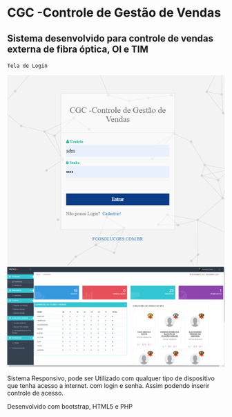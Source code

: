 # CGC -Controle de Gestão de Vendas

## Sistema desenvolvido para controle de vendas externa de fibra óptica, OI e TIM

```
Tela de Login
```
![interface](https://github.com/fernandoguim/CGV/blob/main/tela%20login.PNG)![interface](https://github.com/fernandoguim/CGV/blob/main/DASH.png)

Sistema Responsivo, pode ser Utilizado com qualquer tipo de dispositivo que tenha acesso a internet. com login e senha.
Assim podendo inserir controle de acesso.

Desenvolvido com bootstrap, HTML5 e PHP

